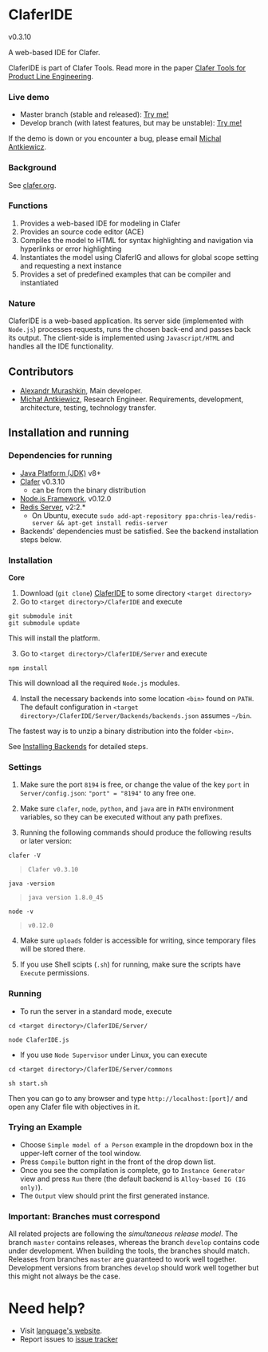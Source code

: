 ClaferIDE
=========

v0.3.10

A web-based IDE for Clafer.

ClaferIDE is part of Clafer Tools.
Read more in the paper [Clafer Tools for Product Line Engineering](http://gsd.uwaterloo.ca/publications/view/519).

### Live demo

* Master branch (stable and released): [Try me!](http://t3-necsis.cs.uwaterloo.ca:8094/)
* Develop branch (with latest features, but may be unstable): [Try me!](http://t3-necsis.cs.uwaterloo.ca:8194/)

If the demo is down or you encounter a bug, please email [Michal Antkiewicz](mailto:mantkiew@gsd.uwaterloo.ca).

### Background

See [clafer.org](http://clafer.org).

### Functions

1. Provides a web-based IDE for modeling in Clafer
2. Provides an source code editor (ACE)
2. Compiles the model to HTML for syntax highlighting and navigation via hyperlinks or error highlighting
3. Instantiates the model using ClaferIG and allows for global scope setting and requesting a next instance
4. Provides a set of predefined examples that can be compiler and instantiated

### Nature

ClaferIDE is a web-based application.
Its server side (implemented with `Node.js`) processes requests, runs the chosen back-end and passes back its output.
The client-side is implemented using `Javascript/HTML` and handles all the IDE functionality.

Contributors
------------

* [Alexandr Murashkin](http://gsd.uwaterloo.ca/amurashk), Main developer.
* [Michał Antkiewicz](http://gsd.uwaterloo.ca/mantkiew), Research Engineer. Requirements, development, architecture, testing, technology transfer.

Installation and running
------------------------

### Dependencies for running

* [Java Platform (JDK)](http://www.oracle.com/technetwork/java/javase/downloads/index.html) v8+
* [Clafer](https://github.com/gsdlab/clafer) v0.3.10
  * can be from the binary distribution
* [Node.js Framework](http://nodejs.org/download/), v0.12.0
* [Redis Server](https://launchpad.net/~chris-lea/+archive/ubuntu/redis-server), v2:2.*
  * On Ubuntu, execute `sudo add-apt-repository ppa:chris-lea/redis-server && apt-get install redis-server`
* Backends' dependencies must be satisfied. See the backend installation steps below.

### Installation

**Core**

1. Download (`git clone`) [ClaferIDE](https://github.com/gsdlab/ClaferIDE) to some directory `<target directory>`
2. Go to `<target directory>/ClaferIDE` and execute

```
git submodule init
git submodule update
```

This will install the platform.

3. Go to `<target directory>/ClaferIDE/Server` and execute

`npm install`

This will download all the required `Node.js` modules.

4. Install the necessary backends into some location `<bin>` found on `PATH`. The default configuration in `<target directory>/ClaferIDE/Server/Backends/backends.json` assumes `~/bin`.

The fastest way is to unzip a binary distribution into the folder `<bin>`.

See [Installing Backends](https://github.com/gsdlab/ClaferToolsUICommonPlatform#backends) for detailed steps.

### Settings

1. Make sure the port `8194` is free, or change the value of the key `port` in `Server/config.json`:
`"port" = "8194"` to any free one.

2. Make sure `clafer`, `node`, `python`, and `java` are in `PATH` environment variables, so they can be executed without any path prefixes.

3. Running the following commands should produce the following results or later version:

`clafer -V`

> `Clafer v0.3.10`

`java -version`

> `java version 1.8.0_45`

`node -v`

> `v0.12.0`

4. Make sure `uploads` folder is accessible for writing, since temporary files will be stored there.

5. If you use Shell scipts (`.sh`) for running, make sure the scripts have `Execute` permissions.

### Running

* To run the server in a standard mode, execute

`cd <target directory>/ClaferIDE/Server/`

`node ClaferIDE.js`

* If you use `Node Supervisor` under Linux, you can execute

`cd <target directory>/ClaferIDE/Server/commons`

`sh start.sh`

Then you can go to any browser and type `http://localhost:[port]/` and open any Clafer file with objectives in it.

### Trying an Example

* Choose `Simple model of a Person` example in the dropdown box in the upper-left corner of the tool window.
* Press `Compile` button right in the front of the drop down list.
* Once you see the compilation is complete, go to `Instance Generator` view and press `Run` there (the default backend is `Alloy-based IG (IG only)`).
* The `Output` view should print the first generated instance.

### Important: Branches must correspond

All related projects are following the *simultaneous release model*.
The branch `master` contains releases, whereas the branch `develop` contains code under development.
When building the tools, the branches should match.
Releases from branches `master` are guaranteed to work well together.
Development versions from branches `develop` should work well together but this might not always be the case.

Need help?
==========

* Visit [language's website](http://clafer.org).
* Report issues to [issue tracker](https://github.com/gsdlab/ClaferIDE/issues)
